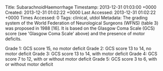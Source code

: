 Title: SubarachnoidHaemorrhage
Timestamp: 2013-12-31 01:03:00 +0000
Created: 2013-12-31 01:02:22 +0000
Last Accessed: 2013-12-31 01:02:22 +0000
Times Accessed: 0
Tags: clinical, utdol
Metadata: 
The grading system of the World Federation of Neurological Surgeons (WFNS) (table 3) was proposed in 1988 [16]. It is based on the Glasgow Coma Scale (GCS) score (see 'Glasgow Coma Scale' above) and the presence of motor deficits.

Grade 1: GCS score 15, no motor deficit
Grade 2: GCS score 13 to 14, no motor deficit
Grade 3: GCS score 13 to 14, with motor deficit
Grade 4: GCS score 7 to 12, with or without motor deficit
Grade 5: GCS score 3 to 6, with or without motor deficit
